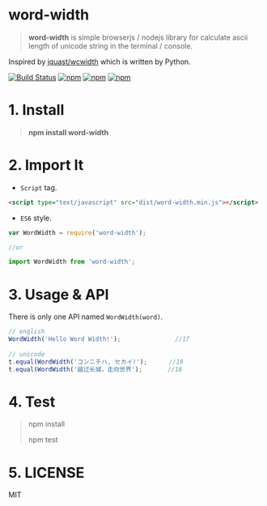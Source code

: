 # word-width

> **word-width** is simple browserjs / nodejs library for calculate ascii length of unicode string in the terminal / console.

Inspired by [jquast/wcwidth](https://github.com/jquast/wcwidth) which is written by Python.

[![Build Status](https://travis-ci.org/hustcc/word-width.svg?branch=master)](https://travis-ci.org/hustcc/word-width) [![npm](https://img.shields.io/npm/v/word-width.svg?style=flat-square)](https://www.npmjs.com/package/word-width) [![npm](https://img.shields.io/npm/dt/word-width.svg?style=flat-square)](https://www.npmjs.com/package/word-width) [![npm](https://img.shields.io/npm/l/word-width.svg?style=flat-square)](https://www.npmjs.com/package/word-width)


# 1. Install

> **npm install word-width**


# 2. Import It

 - `Script` tag.

```html
<script type="text/javascript" src="dist/word-width.min.js"></script>
```

 - `ES6` style.

```js
var WordWidth = require('word-width');

//or

import WordWidth from 'word-width';
```


# 3. Usage & API

There is only one API named `WordWidth(word)`.

```js
// english
WordWidth('Hello Word Width!');               //17
  
// unicode
t.equal(WordWidth('コンニチハ, セカイ!');      //19
t.equal(WordWidth('越过长城，走向世界');       //18
```


# 4. Test

> npm install
> 
> npm test


# 5. LICENSE

MIT
